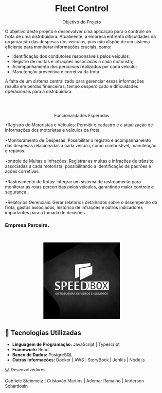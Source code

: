 <h1 align="center"> Fleet Control </h1>

<p align="center">Objetivo do Projeto</p>

<p>O objetivo deste projeto é desenvolver uma aplicação para o controle de frota de uma distribuidora. Atualmente, a empresa enfrenta dificuldades na organização das despesas dos veículos, pois não dispõe de um sistema eficiente para monitorar informações cruciais, como:

- Identificação dos condutores responsáveis pelos veículos;
- Registro de multas e infrações associadas a cada motorista;
- Acompanhamento dos percursos realizados por cada veículo;
- Manutenção preventiva e corretiva da frota.

A falta de um sistema centralizado para gerenciar essas informações resulta em perdas financeiras, tempo desperdiçado e dificuldades operacionais para a distribuidora. <br/>
</p><br><br>


<p align="center">Funcionalidades Esperadas</p>

<p> 
 •Registro de Motoristas e Veículos: Permitir o cadastro e a atualização de informações dos motoristas e veículos da frota.<br><br>
 •Monitoramento de Despesas: Possibilitar o registro e acompanhamento das despesas relacionadas a cada veículo, como combustível, manutenção e reparos.<br><br>
 •ontrole de Multas e Infrações: Registrar as multas e infrações de trânsito associadas a cada motorista, possibilitando a identificação de padrões e ações corretivas.<br><br>
 •Rastreamento de Rotas: Integrar um sistema de rastreamento para monitorar as rotas percorridas pelos veículos, garantindo maior controle e segurança..<br><br>
 •Relatórios Gerenciais: Gerar relatórios detalhados sobre o desempenho da frota, gastos associados, histórico de infrações e outros indicadores importantes para a tomada de decisões.</p>


<p align="center">
  <h3>Empresa Parceira.</h3>
</p>

<br/>

<p align="center">
  <img alt="speedbox " src="./img/speed.png" width="50%">
</p>

## 🚀 Tecnologias Utilizadas

- **Linguagem de Programação:** JavaScript | Typescript
- **Framework:** React 
- **Banco de Dados:** PostgreSQL
- **Outras Informações:** Docker | AWS | StoryBook | Jenkis | Node.js

💻 Desenvolvedores

Gabriele Steinmetz |
Cristovão Martins |
Ademar Ramalho | 
Anderson Schardosin 
